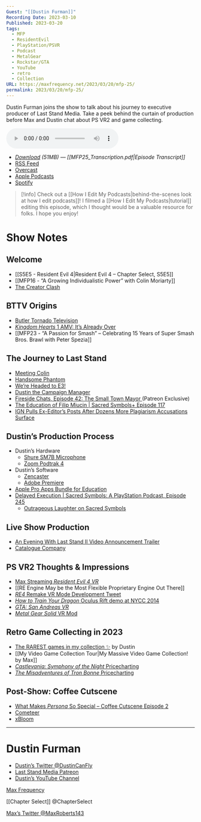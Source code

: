 ```yaml
---
Guest: "[[Dustin Furman]]"
Recording Date: 2023-03-10
Published: 2023-03-20
tags:
  - MFP
  - ResidentEvil
  - PlayStation/PSVR
  - Podcast
  - MetalGear
  - Rockstar/GTA
  - YouTube
  - retro
  - Collection
URL: https://maxfrequency.net/2023/03/20/mfp-25/
permalink: 2023/03/20/mfp-25/
---
```

Dustin Furman joins the show to talk about his journey to executive producer of Last Stand Media. Take a peek behind the curtain of production before Max and Dustin chat about PS VR2 and game collecting.

<audio controls>
  <source src="https://traffic.libsyn.com/maxfrequency/MFP25_Final.mp3">
</audio>

- *[Download](https://traffic.libsyn.com/maxfrequency/MFP25_Final.mp3) (51MB)  — [[MFP25_Transcription.pdf|Episode Transcript]]*
- [RSS Feed](https://maxfrequency.libsyn.com/rss)
- [Overcast](https://overcast.fm/itunes1557043396)
- [Apple Podcasts](https://podcasts.apple.com/us/podcast/the-max-frequency-podcast/id1557043396)
- [Spotify](https://open.spotify.com/show/3W1LwBNmhZ6s5QmQViWXKn)

> [!info]
> Check out a [[How I Edit My Podcasts|behind-the-scenes look at how I edit podcasts]]! I filmed a [[How I Edit My Podcasts|tutorial]] editing this episode, which I thought would be a valuable resource for folks. I hope you enjoy!

# Show Notes
## Welcome

- [[S5E5 - Resident Evil 4|Resident Evil 4 – Chapter Select, S5E5]]
- [[MFP16 - “A Growing Individualistic Power” with Colin Moriarty]]
- [The Creator Clash](https://thecreatorclash.com/)
## BTTV Origins

- [Butler Tornado Television](https://www.instagram.com/p/KsI6pPkcks/)
- [*Kingdom Hearts* 1 AMV: It’s Already Over](https://youtu.be/ymGFTni_tn4)
- [[MFP23 - “A Passion for Smash” – Celebrating 15 Years of Super Smash Bros. Brawl with Peter Spezia]]
## The Journey to Last Stand

- [Meeting Colin](https://www.instagram.com/p/uBz3MwEcnh/)
- [Handsome Phantom](https://www.handsomephantom.com/)
- [We’re Headed to E3!](https://youtu.be/jS6DRx-vWnY)
- [Dustin the Campaign Manager](https://www.instagram.com/p/BTC1bERA7t6/)
- [Fireside Chats, Episode 42: The Small Town Mayor ](https://www.patreon.com/posts/colins-last-42-19340030)(Patreon Exclusive)
- [The Education of Filip Miucin | Sacred Symbols+ Episode 117](https://youtu.be/FsfsU5L1ZAc)
- [IGN Pulls Ex-Editor’s Posts After Dozens More Plagiarism Accusations Surface](https://kotaku.com/ign-pulls-ex-editors-posts-after-dozens-more-plagiarism-1828357792)
## Dustin’s Production Process

- Dustin’s Hardware
	- [Shure SM7B Microphone](https://www.shure.com/en-US/products/microphones/sm7b?variant=SM7B)
	- [Zoom Podtrak 4](https://zoomcorp.com/en/us/podtrak-recorders/podcast-recorders/podtrak-p4/)
- Dustin’s Software
	- [Zencaster](https://zencastr.com/)
	- [Adobe Premiere](https://www.adobe.com/products/premiere.html)
- [Apple Pro Apps Bundle for Education](https://www.apple.com/us-edu/shop/product/BMGE2Z/A/pro-apps-bundle-for-education)
- [Delayed Execution | Sacred Symbols: A PlayStation Podcast, Episode 245](https://youtu.be/jN3o6mFbG5Q)
	- [Outrageous Laughter on Sacred Symbols](https://youtube.com/watch?v=jN3o6mFbG5Q&t=11604)
## Live Show Production

- [An Evening With Last Stand II Video Announcement Trailer](https://youtu.be/caxmR4M463U)
- [Catalogue Company](https://www.catalogue-co.com/index.html)
## PS VR2 Thoughts & Impressions

- [Max Streaming *Resident Evil 4 VR*](https://youtube.com/playlist?list=PLxCxW3Sbhy5Z7jiYi0aoQAU0ZRIaBjNJR)
- [[RE Engine May be the Most Flexible Proprietary Engine Out There]]
- [*RE4* Remake VR Mode Development Tweet](https://twitter.com/BIO_OFFICIAL/status/1628309614843559937)
- [*How to Train Your Dragon* Oculus Rift demo at NYCC 2014](https://www.polygon.com/2014/10/12/6967013/how-to-train-your-dragon-2-oculus-rift-nycc-2014)
- [*GTA: San Andreas VR*](https://www.inverse.com/gaming/gta-san-andreas-vr-release-date-trailer-price-features-oculus-quest-2)
- [*Metal Gear Solid* VR Mod](https://kotaku.com/metal-gear-solid-mod-vr-boneworks-vr-solid-snake-kojima-1849431217)
## Retro Game Collecting in 2023

- [The RAREST games in my collection ✨](https://youtu.be/jjbWe4yFNf4) by Dustin
- [[My Video Game Collection Tour|My Massive Video Game Collection! by Max]]
- [*Castlevania: Symphony of the Night* Pricecharting](https://www.pricecharting.com/game/playstation/castlevania-symphony-of-the-night)
- [*The Misadventures of Tron Bonne* Pricecharting](https://www.pricecharting.com/game/playstation/the-misadventures-of-tron-bonne)
## Post-Show: Coffee Cutscene

- [What Makes *Persona* So Special – Coffee Cutscene Episode 2](https://youtu.be/JqT6_pVqn4w)
- [Cometeer](https://cometeer.com/)
- [xBloom](https://xbloom.com/)

---
# Dustin Furman

- [Dustin’s Twitter @DustinCanFly](https://www.twitter.com/DustinCanFly)
- [Last Stand Media Patreon](https://www.patreon.com/LastStandMedia/posts)
- [Dustin’s YouTube Channel](https://www.youtube.com/@DustinCanFly)

[Max Frequency](https://www.maxfrequency.net/)

[[Chapter Select]] @ChapterSelect

[Max’s Twitter @MaxRoberts143](https://www.twitter.com/MaxRoberts143)